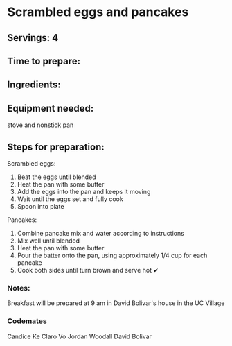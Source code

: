 # Scrambled eggs and pancakes

## Servings: 4

## Time to prepare: 

## Ingredients:


## Equipment needed: 

stove and nonstick pan

## Steps for preparation:

Scrambled eggs:
1. Beat the eggs until blended
2. Heat the pan with some butter
3. Add the eggs into the pan and keeps it moving
4. Wait until the eggs set and fully cook 
5. Spoon into plate

Pancakes:
1. Combine pancake mix and water according to instructions
2. Mix well until blended
3. Heat the pan with some butter
4. Pour the batter onto the pan, using approximately 1/4 cup for each pancake
5. Cook both sides until turn brown and serve hot ✔

### Notes: 
Breakfast will be prepared at 9 am in David Bolivar's house in the UC Village


### Codemates 
Candice Ke
Claro Vo
Jordan Woodall
David Bolivar
